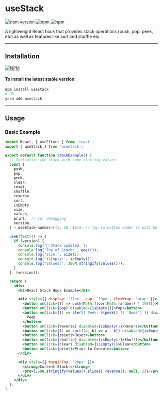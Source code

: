 # useStack

[![npm version](https://badge.fury.io/js/usestack.svg)](https://badge.fury.io/js/usestack) [![npm](https://img.shields.io/npm/dw/usestack.svg?logo=npm)](https://www.npmjs.com/package/usestack) [![npm](https://img.shields.io/bundlephobia/minzip/usestack)](https://www.npmjs.com/package/usestack)

A lightweight React hook that provides stack operations (push, pop, peek, etc) as well as features like sort and shuffle etc..

---

## Installation

[![NPM](https://nodei.co/npm/usestack.png?compact=true)](https://nodei.co/npm/usestack/)

#### To install the latest stable version:

```sh
npm install usestack
# OR
yarn add usestack
```

---

## Usage

### Basic Example

```jsx
import React, { useEffect } from 'react';
import { useStack } from 'usestack';

export default function StackExample() {
  // Initialize the stack with some starting values
  const {
    push,
    pop,
    peek,
    clear,
    reset,
    shuffle,
    reverse,
    sort,
    isEmpty,
    size,
    values,
    print,  // for debugging
    version,
  } = useStack<number>([5, 10, 15]); // top to bottom order (5 will be on top of stack) 

  useEffect(() => {
    if (version) {
      console.log('🔁 Stack updated:');
      console.log('Top of Stack:', peek());
      console.log('Size:', size());
      console.log('isEmpty:', isEmpty());
      console.log('Values:', JSON.stringify(values()));
    }
  }, [version]);

  return (
    <div>
      <h2>React Stack Hook Example</h2>

      <div style={{ display: 'flex', gap: '10px', flexWrap: 'wrap' }}>
        <button onClick={() => push(Math.floor(Math.random() * 100))}>Push Random</button>
        <button onClick={pop} disabled={isEmpty()}>Pop</button>
        <button onClick={() => alert(`Peek: ${peek() ?? 'None'}`)} disabled={isEmpty()}>
          Peek
        </button>
        <button onClick={reverse} disabled={isEmpty()}>Reverse</button>
        <button onClick={() => sort((a, b) => a - b)} disabled={isEmpty()}>Sort</button>
        <button onClick={reset}>Reset</button>
        <button onClick={shuffle} disabled={isEmpty()}>Shuffle</button>
        <button onClick={clear} disabled={isEmpty()}>Clear</button>
        <button onClick={print}>Print to Console</button>
      </div>

      <div style={{ marginTop: '20px' }}>
        <strong>Current Stack:</strong>
        <pre>{JSON.stringify(values().slice().reverse(), null, 2)}</pre>
      </div>
    </div>
  );
}
```